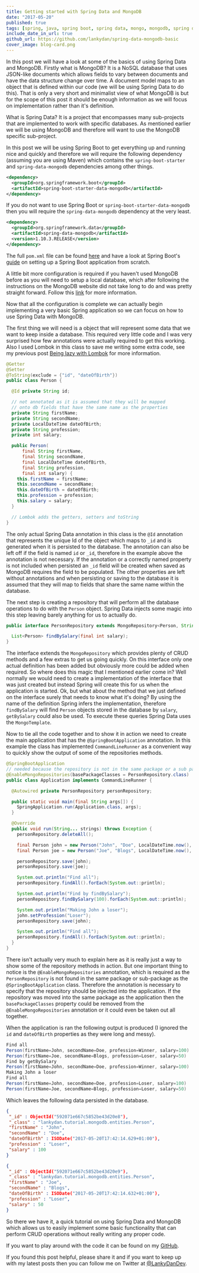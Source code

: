 ```yaml
---
title: Getting started with Spring Data and MongoDB
date: "2017-05-20"
published: true
tags: [spring, java, spring boot, spring data, mongo, mongodb, spring data mongodb]
include_date_in_url: true
github_url: https://github.com/lankydan/spring-data-mongodb-basic
cover_image: blog-card.png
---
```


In this post we will have a look at some of the basics of using Spring Data and MongoDB. Firstly what is MongoDB? It is a NoSQL database that uses JSON-like documents which allows fields to vary between documents and have the data structure change over time. A document model maps to an object that is defined within our code (we will be using Spring Data to do this). That is only a very short and minimalist view of what MongoDB is but for the scope of this post it should be enough information as we will focus on implementation rather than it's definition.

What is Spring Data? It is a project that encompasses many sub-projects that are implemented to work with specific databases. As mentioned earlier we will be using MongoDB and therefore will want to use the MongoDB specific sub-project.

In this post we will be using Spring Boot to get everything up and running nice and quickly and therefore we will require the following dependency (assuming you are using Maven) which contains the `spring-boot-starter` and `spring-data-mongodb` dependencies among other things.

```xml
<dependency>
  <groupId>org.springframework.boot</groupId>
  <artifactId>spring-boot-starter-data-mongodb</artifactId>
</dependency>
```

If you do not want to use Spring Boot or `spring-boot-starter-data-mongodb` then you will require the `spring-data-mongodb` dependency at the very least.

```xml
<dependency>
  <groupId>org.springframework.data</groupId>
  <artifactId>spring-data-mongodb</artifactId>
  <version>1.10.3.RELEASE</version>
</dependency>
```

The full `pom.xml` file can be found [here](https://github.com/lankydan/spring-data-mongodb-basic/blob/master/pom.xml) and have a look at Spring Boot's [guide](https://spring.io/guides/gs/spring-boot/) on setting up a Spring Boot application from scratch.

A little bit more configuration is required if you haven't used MongoDB before as you will need to setup a local database, which after following the instructions on the MongoDB website did not take long to do and was pretty straight forward. Follow this [link](https://docs.mongodb.com/manual/installation/) for more information.

Now that all the configuration is complete we can actually begin implementing a very basic Spring application so we can focus on how to use Spring Data with MongoDB.

The first thing we will need is a object that will represent some data that we want to keep inside a database. This required very little code and I was very surprised how few annotations were actually required to get this working. Also I used Lombok in this class to save me writing some extra code, see my previous post [Being lazy with Lombok](https://lankydan.dev/2017/04/29/being-lazy-with-lombok/) for more information.

```java
@Getter
@Setter
@ToString(exclude = {"id", "dateOfBirth"})
public class Person {

  @Id private String id;

  // not annotated as it is assumed that they will be mapped
  // onto db fields that have the same name as the properties
  private String firstName;
  private String secondName;
  private LocalDateTime dateOfBirth;
  private String profession;
  private int salary;

  public Person(
      final String firstName,
      final String secondName,
      final LocalDateTime dateOfBirth,
      final String profession,
      final int salary) {
    this.firstName = firstName;
    this.secondName = secondName;
    this.dateOfBirth = dateOfBirth;
    this.profession = profession;
    this.salary = salary;
  }

  // Lombok adds the getters, setters and toString
}
```

The only actual Spring Data annotation in this class is the `@Id` annotation that represents the unique Id of the object which maps to `_id` and is generated when it is persisted to the database. The annotation can also be left off if the field is named `id` or `_id`, therefore in the example above the annotation is not necessary. If the annotation or a correctly named property is not included when persisted an `_id` field will be created when saved as MongoDB requires the field to be populated. The other properties are left without annotations and when persisting or saving to the database it is assumed that they will map to fields that share the same name within the database.

The next step is creating a repository that will perform all the database operations to do with the `Person` object. Spring Data injects some magic into this step leaving barely anything for us to actually do.

```java
public interface PersonRepository extends MongoRepository<Person, String> {

  List<Person> findBySalary(final int salary);
}
```

The interface extends the `MongoRepository` which provides plenty of CRUD methods and a few extras to get us going quickly. On this interface only one actual definition has been added but obviously more could be added when required. So where does this magic that I mentioned earlier come in? Well normally we would need to create a implementation of the interface that was just created but instead Spring will create this for us when the application is started. Ok, but what about the method that we just defined on the interface surely that needs to know what it's doing? By using the name of the definition Spring infers the implementation, therefore `findBySalary` will find `Person` objects stored in the database by `salary`, `getBySalary` could also be used. To execute these queries Spring Data uses the `MongoTemplate`.

Now to tie all the code together and to show it in action we need to create the main application that has the `@SpringBootApplication` annotation. In this example the class has implemented `CommandLineRunner` as a convenient way to quickly show the output of some of the repositories methods.

```java
@SpringBootApplication
// needed because the repository is not in the same package or a sub package of the SpringBootApplication
@EnableMongoRepositories(basePackageClasses = PersonRepository.class)
public class Application implements CommandLineRunner {

  @Autowired private PersonRepository personRepository;

  public static void main(final String args[]) {
    SpringApplication.run(Application.class, args);
  }

  @Override
  public void run(String... strings) throws Exception {
    personRepository.deleteAll();

    final Person john = new Person("John", "Doe", LocalDateTime.now(), "Winner", 100);
    final Person joe = new Person("Joe", "Blogs", LocalDateTime.now(), "Loser", 50);

    personRepository.save(john);
    personRepository.save(joe);

    System.out.println("Find all");
    personRepository.findAll().forEach(System.out::println);

    System.out.println("Find by findBySalary");
    personRepository.findBySalary(100).forEach(System.out::println);

    System.out.println("Making John a loser");
    john.setProfession("Loser");
    personRepository.save(john);

    System.out.println("Find all");
    personRepository.findAll().forEach(System.out::println);
  }
}
```

There isn't actually very much to explain here as it is really just a way to show some of the repository methods in action. But one important thing to notice is the `@EnableMongoRepositories` annotation, which is required as the `PersonRepository` is not found in the same package or sub-package as the `@SpringBootApplication` class. Therefore the annotation is necessary to specify that the repository should be injected into the application. If the repository was moved into the same package as the application then the `basePackageClasses` property could be removed from the `@EnableMongoRepositories` annotation or it could even be taken out all together.

When the application is ran the following output is produced (I ignored the `id` and `dateOfBirth` properties as they were long and messy).

```java
Find all
Person(firstName=John, secondName=Doe, profession=Winner, salary=100)
Person(firstName=Joe, secondName=Blogs, profession=Loser, salary=50)
Find by getBySalary
Person(firstName=John, secondName=Doe, profession=Winner, salary=100)
Making John a loser
Find all
Person(firstName=John, secondName=Doe, profession=Loser, salary=100)
Person(firstName=Joe, secondName=Blogs, profession=Loser, salary=50)
```

Which leaves the following data persisted in the database.

```json
{
 "_id" : ObjectId("592071e667c5852be43d20e8"),
 "_class" : "lankydan.tutorial.mongodb.entities.Person",
 "firstName" : "John",
 "secondName" : "Doe",
 "dateOfBirth" : ISODate("2017-05-20T17:42:14.629+01:00"),
 "profession" : "Loser",
 "salary" : 100
}

{
 "_id" : ObjectId("592071e667c5852be43d20e9"),
 "_class" : "lankydan.tutorial.mongodb.entities.Person",
 "firstName" : "Joe",
 "secondName" : "Blogs",
 "dateOfBirth" : ISODate("2017-05-20T17:42:14.632+01:00"),
 "profession" : "Loser",
 "salary" : 50
}
```

So there we have it, a quick tutorial on using Spring Data and MongoDB which allows us to easily implement some basic functionality that can perform CRUD operations without really writing any proper code.

If you want to play around with the code it can be found on my [GitHub](https://github.com/lankydan/spring-data-mongodb-basic).

If you found this post helpful, please share it and if you want to keep up with my latest posts then you can follow me on Twitter at [@LankyDanDev](https://twitter.com/LankyDanDev).
